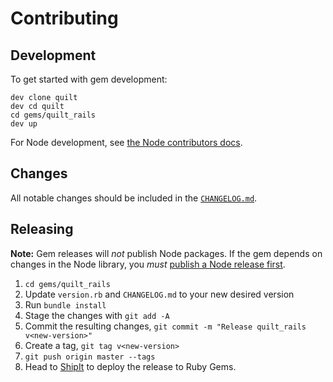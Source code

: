 # Contributing

## Development

To get started with gem development:

```
dev clone quilt
dev cd quilt
cd gems/quilt_rails
dev up
```

For Node development, see [the Node contributors docs](.github/CONTRIBUTING.md).

## Changes

All notable changes should be included in the [`CHANGELOG.md`](CHANGELOG.md).

## Releasing

**Note:** Gem releases will _not_ publish Node packages. If the gem depends on changes in the Node library, you _must_ [publish a Node release first](../../.github/CONTRIBUTING.md#releasing).

1. `cd gems/quilt_rails`
1. Update `version.rb` and `CHANGELOG.md` to your new desired version
1. Run `bundle install`
1. Stage the changes with `git add -A`
1. Commit the resulting changes, `git commit -m "Release quilt_rails v<new-version>"`
1. Create a tag, `git tag v<new-version>`
1. `git push origin master --tags`
1. Head to [ShipIt](https://shipit.shopify.io/shopify/quilt/gem) to deploy the release to Ruby Gems.
